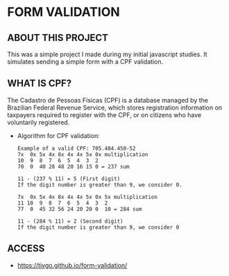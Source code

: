 # FORM VALIDATION

## ABOUT THIS PROJECT
This was a simple project I made during my initial javascript studies.
It simulates sending a simple form with a CPF validation.

## WHAT IS CPF?
The Cadastro de Pessoas Físicas (CPF) is a database managed by the Brazilian Federal Revenue Service, which stores registration information on taxpayers required to register with the CPF, or on citizens who have voluntarily registered.
- Algorithm for CPF validation:
  
  ```
  Example of a valid CPF: 705.484.450-52
  7x  0x 5x 4x 8x 4x 4x 5x 0x multiplication
  10  9  8  7  6  5  4  3  2
  70  0  40 28 48 20 16 15 0 = 237 sum

  11 - (237 % 11) = 5 (First digit)
  If the digit number is greater than 9, we consider 0.

  7x  0x 5x 4x 8x 4x 4x 5x 0x 5x multiplication
  11 10  9  8  7  6  5  4  3  2
  77  0  45 32 56 24 20 20 0  10 = 284 sum

  11 - (284 % 11) = 2 (Second digit)
  If the digit number is greater than 9, we consider 0
  ```
  
## ACCESS
  - https://tivgo.github.io/form-validation/
